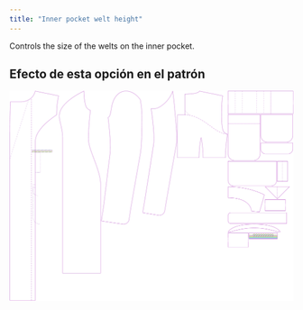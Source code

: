 ```yaml
---
title: "Inner pocket welt height"
---
```


Controls the size of the welts on the inner pocket.

## Efecto de esta opción en el patrón

![This image shows the effect of this option by superimposing several variants that have a different value for this option](carlita_innerpocketweltheight_sample.svg "Effect of this option on the pattern")
